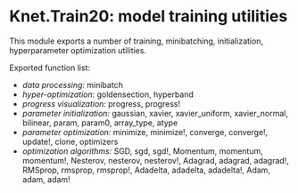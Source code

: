 # Knet.Train20: model training utilities

This module exports a number of training, minibatching, initialization, hyperparameter optimization utilities.

Exported function list:

* *data processing:* minibatch
* *hyper-optimization:* goldensection, hyperband
* *progress visualization:* progress, progress!
* *parameter initialization:* gaussian, xavier, xavier_uniform, xavier_normal, bilinear, param, param0, array_type, atype
* *parameter optimization:* minimize, minimize!, converge, converge!, update!, clone, optimizers
* *optimization algorithms:* SGD, sgd, sgd!, Momentum, momentum, momentum!, Nesterov, nesterov, nesterov!, Adagrad, adagrad, adagrad!, RMSprop, rmsprop, rmsprop!, Adadelta, adadelta, adadelta!, Adam, adam, adam!

